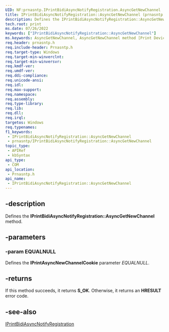 ```yaml
---
UID: NF:prnasntp.IPrintBidiAsyncNotifyRegistration.AsyncGetNewChannel
title: IPrintBidiAsyncNotifyRegistration::AsyncGetNewChannel (prnasntp.h)
description: Defines the IPrintBidiAsyncNotifyRegistration::AsyncGetNewChannel method.
tech.root: print
ms.date: 07/26/2022
keywords: ["IPrintBidiAsyncNotifyRegistration::AsyncGetNewChannel"]
ms.keywords: AsyncGetNewChannel, AsyncGetNewChannel method [Print Devices], AsyncGetNewChannel method [Print Devices],IPrintBidiAsyncNotifyRegistration interface, IPrintBidiAsyncNotifyRegistration interface [Print Devices],AsyncGetNewChannel method, IPrintBidiAsyncNotifyRegistration.AsyncGetNewChannel, IPrintBidiAsyncNotifyRegistration::AsyncGetNewChannel, print.iprintbidiasyncnotifyregistration_asyncgetnewchannel, prnasntp/IPrintBidiAsyncNotifyRegistration::AsyncGetNewChannel
req.header: prnasntp.h
req.include-header: Prnasntp.h
req.target-type: Windows
req.target-min-winverclnt: 
req.target-min-winversvr: 
req.kmdf-ver: 
req.umdf-ver: 
req.ddi-compliance: 
req.unicode-ansi: 
req.idl: 
req.max-support: 
req.namespace: 
req.assembly: 
req.type-library: 
req.lib: 
req.dll: 
req.irql: 
targetos: Windows
req.typenames: 
f1_keywords:
 - IPrintBidiAsyncNotifyRegistration::AsyncGetNewChannel
 - prnasntp/IPrintBidiAsyncNotifyRegistration::AsyncGetNewChannel
topic_type:
 - APIRef
 - kbSyntax
api_type:
 - COM
api_location:
 - Prnasntp.h
api_name:
 - IPrintBidiAsyncNotifyRegistration::AsyncGetNewChannel
---
```


## -description

Defines the **IPrintBidiAsyncNotifyRegistration::AsyncGetNewChannel** method.

## -parameters

### -param EQUALNULL

Defines the **IPrintAsyncNewChannelCookie** parameter *EQUALNULL*.

## -returns

If this method succeeds, it returns **S_OK**. Otherwise, it returns an **HRESULT** error code.

## -see-also

[IPrintBidiAsyncNotifyRegistration](./nn-prnasntp-iprintbidiasyncnotifyregistration.md)
